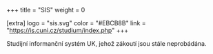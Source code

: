 +++
title = "SIS"
weight = 0

[extra]
logo = "sis.svg"
color = "#EBCB8B"
link = "https://is.cuni.cz/studium/index.php"
+++

Studijní informanční systém UK, jehož zákoutí jsou stále neprobádána.
